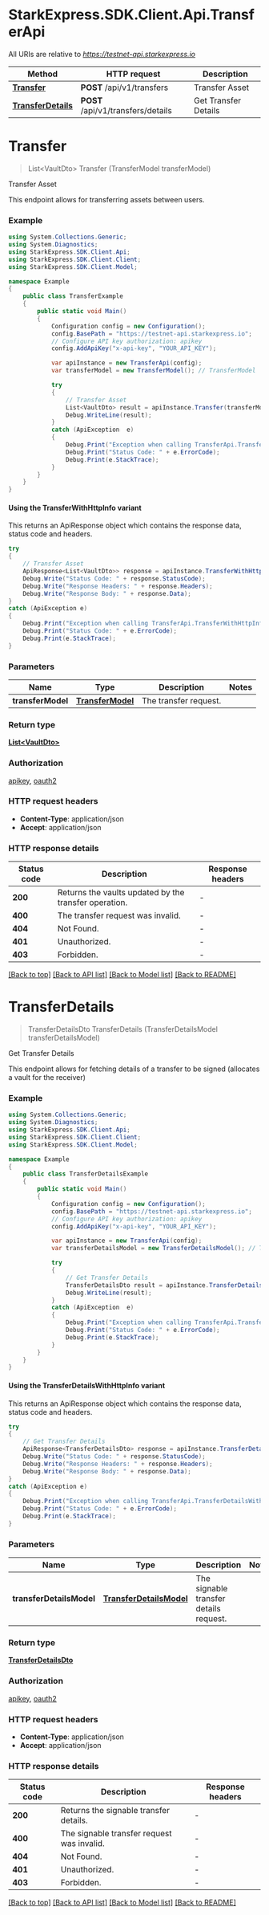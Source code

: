 # StarkExpress.SDK.Client.Api.TransferApi

All URIs are relative to *https://testnet-api.starkexpress.io*

| Method | HTTP request | Description |
|--------|--------------|-------------|
| [**Transfer**](TransferApi.md#transfer) | **POST** /api/v1/transfers | Transfer Asset |
| [**TransferDetails**](TransferApi.md#transferdetails) | **POST** /api/v1/transfers/details | Get Transfer Details |

<a name="transfer"></a>
# **Transfer**
> List&lt;VaultDto&gt; Transfer (TransferModel transferModel)

Transfer Asset

This endpoint allows for transferring assets between users.

### Example
```csharp
using System.Collections.Generic;
using System.Diagnostics;
using StarkExpress.SDK.Client.Api;
using StarkExpress.SDK.Client.Client;
using StarkExpress.SDK.Client.Model;

namespace Example
{
    public class TransferExample
    {
        public static void Main()
        {
            Configuration config = new Configuration();
            config.BasePath = "https://testnet-api.starkexpress.io";
            // Configure API key authorization: apikey
            config.AddApiKey("x-api-key", "YOUR_API_KEY");

            var apiInstance = new TransferApi(config);
            var transferModel = new TransferModel(); // TransferModel | The transfer request.

            try
            {
                // Transfer Asset
                List<VaultDto> result = apiInstance.Transfer(transferModel);
                Debug.WriteLine(result);
            }
            catch (ApiException  e)
            {
                Debug.Print("Exception when calling TransferApi.Transfer: " + e.Message);
                Debug.Print("Status Code: " + e.ErrorCode);
                Debug.Print(e.StackTrace);
            }
        }
    }
}
```

#### Using the TransferWithHttpInfo variant
This returns an ApiResponse object which contains the response data, status code and headers.

```csharp
try
{
    // Transfer Asset
    ApiResponse<List<VaultDto>> response = apiInstance.TransferWithHttpInfo(transferModel);
    Debug.Write("Status Code: " + response.StatusCode);
    Debug.Write("Response Headers: " + response.Headers);
    Debug.Write("Response Body: " + response.Data);
}
catch (ApiException e)
{
    Debug.Print("Exception when calling TransferApi.TransferWithHttpInfo: " + e.Message);
    Debug.Print("Status Code: " + e.ErrorCode);
    Debug.Print(e.StackTrace);
}
```

### Parameters

| Name | Type | Description | Notes |
|------|------|-------------|-------|
| **transferModel** | [**TransferModel**](TransferModel.md) | The transfer request. |  |

### Return type

[**List&lt;VaultDto&gt;**](VaultDto.md)

### Authorization

[apikey](../README.md#apikey), [oauth2](../README.md#oauth2)

### HTTP request headers

 - **Content-Type**: application/json
 - **Accept**: application/json


### HTTP response details
| Status code | Description | Response headers |
|-------------|-------------|------------------|
| **200** | Returns the vaults updated by the transfer operation. |  -  |
| **400** | The transfer request was invalid. |  -  |
| **404** | Not Found. |  -  |
| **401** | Unauthorized. |  -  |
| **403** | Forbidden. |  -  |

[[Back to top]](#) [[Back to API list]](../README.md#documentation-for-api-endpoints) [[Back to Model list]](../README.md#documentation-for-models) [[Back to README]](../README.md)

<a name="transferdetails"></a>
# **TransferDetails**
> TransferDetailsDto TransferDetails (TransferDetailsModel transferDetailsModel)

Get Transfer Details

This endpoint allows for fetching details of a transfer to be signed (allocates a vault for the receiver)

### Example
```csharp
using System.Collections.Generic;
using System.Diagnostics;
using StarkExpress.SDK.Client.Api;
using StarkExpress.SDK.Client.Client;
using StarkExpress.SDK.Client.Model;

namespace Example
{
    public class TransferDetailsExample
    {
        public static void Main()
        {
            Configuration config = new Configuration();
            config.BasePath = "https://testnet-api.starkexpress.io";
            // Configure API key authorization: apikey
            config.AddApiKey("x-api-key", "YOUR_API_KEY");

            var apiInstance = new TransferApi(config);
            var transferDetailsModel = new TransferDetailsModel(); // TransferDetailsModel | The signable transfer details request.

            try
            {
                // Get Transfer Details
                TransferDetailsDto result = apiInstance.TransferDetails(transferDetailsModel);
                Debug.WriteLine(result);
            }
            catch (ApiException  e)
            {
                Debug.Print("Exception when calling TransferApi.TransferDetails: " + e.Message);
                Debug.Print("Status Code: " + e.ErrorCode);
                Debug.Print(e.StackTrace);
            }
        }
    }
}
```

#### Using the TransferDetailsWithHttpInfo variant
This returns an ApiResponse object which contains the response data, status code and headers.

```csharp
try
{
    // Get Transfer Details
    ApiResponse<TransferDetailsDto> response = apiInstance.TransferDetailsWithHttpInfo(transferDetailsModel);
    Debug.Write("Status Code: " + response.StatusCode);
    Debug.Write("Response Headers: " + response.Headers);
    Debug.Write("Response Body: " + response.Data);
}
catch (ApiException e)
{
    Debug.Print("Exception when calling TransferApi.TransferDetailsWithHttpInfo: " + e.Message);
    Debug.Print("Status Code: " + e.ErrorCode);
    Debug.Print(e.StackTrace);
}
```

### Parameters

| Name | Type | Description | Notes |
|------|------|-------------|-------|
| **transferDetailsModel** | [**TransferDetailsModel**](TransferDetailsModel.md) | The signable transfer details request. |  |

### Return type

[**TransferDetailsDto**](TransferDetailsDto.md)

### Authorization

[apikey](../README.md#apikey), [oauth2](../README.md#oauth2)

### HTTP request headers

 - **Content-Type**: application/json
 - **Accept**: application/json


### HTTP response details
| Status code | Description | Response headers |
|-------------|-------------|------------------|
| **200** | Returns the signable transfer details. |  -  |
| **400** | The signable transfer request was invalid. |  -  |
| **404** | Not Found. |  -  |
| **401** | Unauthorized. |  -  |
| **403** | Forbidden. |  -  |

[[Back to top]](#) [[Back to API list]](../README.md#documentation-for-api-endpoints) [[Back to Model list]](../README.md#documentation-for-models) [[Back to README]](../README.md)


